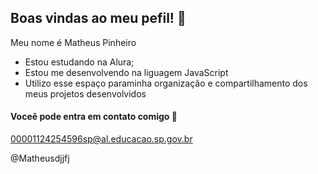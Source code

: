## Boas vindas ao meu pefil! 💜

Meu nome é Matheus Pinheiro 

- Estou estudando na Alura;
- Estou me desenvolvendo na liguagem JavaScript
- Utilizo esse espaço paraminha organização e compartilhamento dos meus projetos desenvolvidos

#### Voceẽ pode entra em contato comigo 📧

00001124254596sp@al.educacao.sp.gov.br

@Matheusdjjfj
